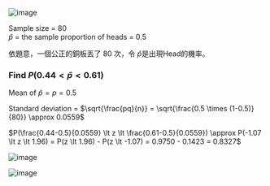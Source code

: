 ![image](https://github.com/user-attachments/assets/6595d8dc-ab44-4e8e-979f-50ac4dec2897)

Sample size = 80  
$\hat{p}$ = the sample proportion of heads = 0.5

依題意，一個公正的銅板丟了 80 次，令 $\hat{p}$是出現Head的機率。

### Find $P(0.44 \lt \hat{p} \lt 0.61)$

Mean of $\hat{p} = p = 0.5$  

Standard deviation = $\sqrt{\frac{pq}{n}} = \sqrt{\frac{0.5 \times (1-0.5)}{80}} \approx 0.0559$  

$P(\frac{0.44-0.5}{0.0559} \lt z \lt \frac{0.61-0.5}{0.0559}) \approx P(-1.07 \lt z \lt 1.96) = P(z \lt 1.96) - P(z \lt -1.07) = 0.9750 - 0.1423 = 0.8327$

![image](https://github.com/user-attachments/assets/d9df4b31-78a6-46b4-a20f-a1bb6ac9d0af)

![image](https://github.com/user-attachments/assets/84dd60d7-32f9-4d32-b35d-8b64eda56e51)

